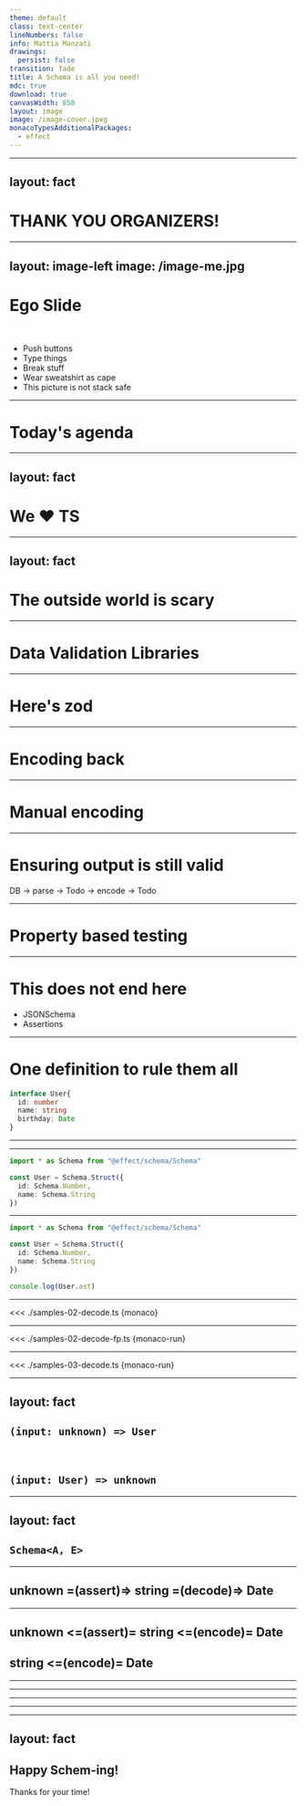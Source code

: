```yaml
---
theme: default
class: text-center
lineNumbers: false
info: Mattia Manzati
drawings:
  persist: false
transition: fade
title: A Schema is all you need!
mdc: true
download: true
canvasWidth: 850
layout: image
image: /image-cover.jpeg
monacoTypesAdditionalPackages:
  - effect
---
```



---
layout: fact
---

# THANK YOU ORGANIZERS!


---
layout: image-left
image: /image-me.jpg
---

# Ego Slide
<br/>

- Push buttons
- Type things
- Break stuff
- Wear sweatshirt as cape
- This picture is not stack safe

---

# Today's agenda


---
layout: fact
---

# We ❤️ TS 

<!--
I do not need to convince you that types are great.
Maybe we took few years to realize that, but thanks to tools like TypeScript that brought a type system into JavaScript, we were able to step up our codebases and finally build production grade applications in JavaScript.

And the more the typings are well written and strict, the more our code becames robust, and we can develop our application based on some assumptions of how data is defined.
-->

---
layout: fact
---

# The outside world is scary

<!--
Unfortunately eventually we reach a point were we cannot make strict type definitions anymore.

Our application eventually may reach the outside world for data, and as soon we do that, every assumption made while defining our strict types at compile time goes away.

And this is not restricted to interacting with network APIs, this applies as well when you have to fetch data back from some kind of storage.

Even though we may manage the storage of our application ourself, are we sure that the data we persist has'nt been corrupted or is somehow incompatible with our newest application update?
-->

---

# Data Validation Libraries

<!--
To solve this problem we have a lot of libraries like zod and others that solve this problem.
Given any unknown data that may come from the wire or the storage, they perform validation and ensure the shape of the data is exactly the one we expect.
Sure those are an additional dependency, but they make our application definetely more robust and less prone to fail due to malformed inputs.
-->

---

# Here's zod

<!--
So here it is our updated example, you'll notice that to avoid defining twice the shape of the data most of validation libraries take advantage of TypeScript's infer to derive the typescript types from a runtime definition.
And that is because to perform validation we need a runtime function to do that, and since typescript's type get compiled away, we need to use a javascript value as source of defining the data shape.
-->
---

# Encoding back

<!--
So what happens now that we have validated our incoming API data?
Seems odd, but most of the time you fetch something from the storage, you'll have eventually to write it back into persistence with updated data.

And unfortunately, that is out of scope for most data validation libraries. They only focus on input validation!
-->
---

# Manual encoding

<!--
So zod won't be of any help here, we need to write additional code that given our data, produces back something that's accepted by our storage or APIs.
Ok, now that's not clean and small code as we had before, but hey, it works! So why should we bother about it?
-->
---

# Ensuring output is still valid

DB -> parse -> Todo -> encode -> Todo

<!--
Well, maybe we should care about it.
If we are reading data from the storage, updating it, and then encoding it back, we need to ensure that given any data, we are able to persist it again.
This may seem trivial, but we basically have added a cost of defining manually a function, and always ensure that for any value we can encode it, and given the output validate it back again ensuring that the output is the same as the initial input.
This function is one of the critical point of our application, doing it wrong may result in unexpected user data loss.
-->
---

# Property based testing

<!--
And guess what? 
One way of being sure that we succefully implemented that encode function for every value is through something called "property based testing", where instead of testing a function with a given user value, we describe the properties we expect from that encode function.
Defining the property we want is pretty easy, we want that given User value we are able to encode it, and then restore it again from the encoded version.
But to do that we need to tell the property based testing framework how to generate valid user objects.
-->

---

# This does not end here
- JSONSchema
- Assertions

<!--
We're stuck in a loop. To safely parse and encode back data, we need information about how data is structured.
And there may be other requirements as well, let's say our app exposes some REST APIs, ho we may create the JSON schemas for the input of our APIs?
This whole mess is kinda absurd, because we know how the data is shaped, so dont you feel that maybe there's a better way to solve this rather then repeating ourself twenty times?
-->
---

# One definition to rule them all

```ts
interface User{
  id: number
  name: string
  birthday: Date
}
```

<!--
Let's go back to the drawing board.
The problem with all those tools is that they try to solve a specific issue, so they are all different packages built with different APIs.
So maybe we should move to a schema-centric definition, and derive everything from that? Exactly in the same way zod does it.

The problem here becomes how can we define such data structure, but turns out the solution was always just under our nose.
Our API should be able to fully describe a TypeScript's type... so maybe we should just use the same structure as TypeScript's AST to define internally our type?
-->
---

<!--
And this is exactly the key point that makes in my opinion @effect/schema the best solution for defining and using schemas in TypeScript.
effect/schema provides you with both the API to defines schemas, and along side few interpreters that will allow you to create decoding, encoding, arbitraries, json schemas and more from your schema definition.

 -->
---

```ts
import * as Schema from "@effect/schema/Schema"

const User = Schema.Struct({
  id: Schema.Number,
  name: Schema.String
})
```
<!--
Let's start with a pretty simple example to see effect/schema in action.
As you can see the APIs are pretty simple, we define the User schema by providing the set of properties and for each property we pass in the type we expect at that property.
Exactly as other libraries, you can then use the Schema.Type utility to get the inferred type for our data structure. And use it in your code.
-->
---

```ts {monaco-run}
import * as Schema from "@effect/schema/Schema"

const User = Schema.Struct({
  id: Schema.Number,
  name: Schema.String
})

console.log(User.ast)
```
<!--
So where's the difference? Instead of building at runtime an implementation of the parse/encode/etc... function, each Schema type or combinator just produces an object that describes the AST.
Here you can see that if we try to log the value of our user defined schema, it is again very similar to what we would expect from a regular typescript AST.

And now how we go from this value to an actual function that validates our input?
-->
---

<<< ./samples-02-decode.ts {monaco}

<!--
That's easy, we call an interpreter that given our schema, produces a validator function!
This function can then be called with your input data and will either produces a correct result or throw in case of error.
-->
---


<<< ./samples-02-decode-fp.ts {monaco-run}

<!--
And if you dont like throwing exceptions in your code don't worry, effect Schema includes also interpreters that creates a function that instead of throwing returns an Either of a success or a failure.
That way you can create robust applications exceptions free.
-->
---


<<< ./samples-03-decode.ts {monaco-run}

<!--
And error messages are customizable too thanks to annotations!
Instead of printing out this whole type that is kinda of unreadable, we can use what's called annotations to provide custom hints for interpreters of our schema!
-->

---
layout: fact
---

## `(input: unknown) => User`
<br/>

## `(input: User) => unknown`

<!--
We've seen so far how easy is to turn an input such as unknown and turn it into our validated user, but what about the way back?
And that's the problem most of other libraries have, they dont allow turning data back.
And that's where effect schema shines.
But turning something into unknown is'nt quite usefull right?
-->
---
layout: fact
---

## `Schema<A, E>`

<!--
And that's why Schema has a second type parameter that we call the "encoded" type.
Let's take a real world example. Let's say that our User has also a birthday field which is a date.
How is that date fetched from the APIs or storage? A date is not a JSON primitive so it is likely it is encoded as something else on the wire, and then transformed into a date.
-->
---

## unknown =(assert)=> string =(decode)=> Date

<!--
If we take a look at the type definition for the Schema.Date well' see Schema<Date, string>.
That means that the field will be decoded from and encoded back as a string, but upon a successful decoding well get it as a Date.
So the job that those decodeUnknownSync APIs do is'nt really just validating the input.
What they actually do is first assert that the input is of the encoded type we expected,
and then they decode a Date starting from the input string just asserted.
All of this thanks to Schema's AST.
-->
---

## unknown <=(assert)= string <=(encode)= Date
## string <=(encode)= Date

<!--
And this has some quite useful applications.
Let's revert the operations, and see what we can do.
This means we can just encode back our Date into its original string!
-->

---

<!--
And this is the general rule of schemas.
They should be defined such as that encoding a value and then decoding from the result, results into the initial value.
This is exactly the property we discussed of ensuring that we don't lose data while fetching and putting back data into our storage.
-->

---

<!--
The list of combinators provided by schema is quite big and complete, so in my opinion it's not worth having a look at all of them,
but the documentation is comprehensive and includes all of you can think of.
-->

---

<!--
But again, schemas are not just for encoding and decoding values.
We can also for example derive arbitraries from a schema!
To do that, we need to first convert the schema into a FastCheck arbitrary, and then we can use fastcheck sample to get as many random samples we want!
This is very useful to seed our databases with random data!
And you can imagine that the more you make your schema definitions precise, the more the data will be like a real one!
-->

---

<!--
Imagine you use schema to validate input and output of your HTTP APIs, would'nt be nice to generate JSON schemas for the data you expect as input and produce as output so that third party clients can use that to generate clients?
Well imagine no more because you can!
-->

---
layout: fact
---

## Happy Schem-ing!
Thanks for your time!
